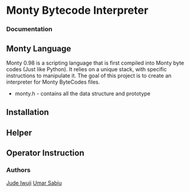 # Monty Bytecode Interpreter

### Documentation

## Monty Language
Monty 0.98 is a scripting language that is first compiled into Monty byte codes (Just like Python). It relies on a unique stack, with specific instructions to manipulate it. The goal of this project is to create an interpreter for Monty ByteCodes files.

- monty.h - contains all the data structure and prototype
## Installation

## Helper

## Operator Instruction

### Authors
[Jude Iwuji](https://github.com/judeiwuji)
[Umar Sabiu](https://github.com/omar679)
